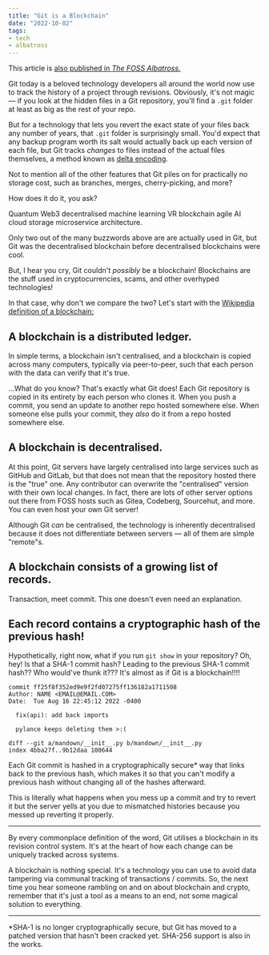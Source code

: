 ```yaml
---
title: "Git is a Blockchain"
date: "2022-10-02"
tags:
- tech
- albatross
---
```


This article is [also published in *The FOSS Albatross.*](https://medium.com/the-foss-albatross/git-is-a-blockchain-1060b53cea1f)

Git today is a beloved technology developers all around the world now use to track the history of a project through revisions. Obviously, it's not magic — if you look at the hidden files in a Git repository, you'll find a `.git` folder at least as big as the rest of your repo.

<!-- more -->

But for a technology that lets you revert the exact state of your files back any number of years, that `.git` folder is surprisingly small. You'd expect that any backup program worth its salt would actually back up each version of each file, but Git tracks *changes* to files instead of the actual files themselves, a method known as [delta encoding](https://en.wikipedia.org/wiki/Delta_encoding).

Not to mention all of the other features that Git piles on for practically no storage cost, such as branches, merges, cherry-picking, and more?

How does it do it, you ask?

Quantum Web3 decentralised machine learning VR blockchain agile AI cloud storage microservice architecture.

Only two out of the many buzzwords above are are actually used in Git, but Git was the decentralised blockchain before decentralised blockchains were cool.

But, I hear you cry, Git couldn't *possibly* be a blockchain! Blockchains are the stuff used in cryptocurrencies, scams, and other overhyped technologies!

In that case, why don't we compare the two? Let's start with the [Wikipedia definition of a blockchain:](https://en.wikipedia.org/wiki/Blockchain)

## A blockchain is a distributed ledger. 

In simple terms, a blockchain isn't centralised, and a blockchain is copied across many computers, typically via peer-to-peer, such that each person with the data can verify that it's true.

…What do you know? That's exactly what Git does! Each Git repository is copied in its entirety by each person who clones it. When you push a commit, you send an update to another repo hosted somewhere else. When someone else pulls your commit, they *also* do it from a repo hosted somewhere else.

## A blockchain is decentralised. 

At this point, Git servers have largely centralised into large services such as GitHub and GitLab, but that does not mean that the repository hosted there is the "true" one. Any contributor can overwrite the "centralised" version with their own local changes. In fact, there are lots of other server options out there from FOSS hosts such as Gitea, Codeberg, Sourcehut, and more. You can even host your own Git server!

Although Git *can* be centralised, the technology is inherently decentralised because it does not differentiate between servers — all of them are simple "remote"s.

## A blockchain consists of a growing list of records. 

Transaction, meet commit. This one doesn't even need an explanation.

## Each record contains a cryptographic hash of the previous hash! 

Hypothetically, right now, what if you run `git show` in your repository? Oh, hey! Is that a SHA-1 commit hash? Leading to the previous SHA-1 commit hash?? Who would've thunk it??? It's almost as if Git is a blockchain!!!!

```
commit ff25f8f352ed9e9f2fd07275ff136182a1711508
Author: NAME <EMAIL@EMAIL.COM>
Date:  Tue Aug 16 22:45:12 2022 -0400

  fix(api): add back imports

  pylance keeps deleting them >:(

diff --git a/mandown/__init__.py b/mandown/__init__.py
index 4bba27f..9b12daa 100644
```

Each Git commit is hashed in a cryptographically secure* way that links back to the previous hash, which makes it so that you can't modify a previous hash without changing all of the hashes afterward.

This is literally what happens when you mess up a commit and try to revert it  but the server yells at you due to mismatched histories because you messed up reverting it properly.



------

By every commonplace definition of the word, Git utilises a blockchain in its revision control system. It's at the heart of how each change can be uniquely tracked across systems.

A blockchain is nothing special. It's a technology you can use to avoid data tampering via communal tracking of transactions / commits. So, the next time you hear someone rambling on and on about blockchain and crypto, remember that it's just a tool as a means to an end, not some magical solution to everything.

------

*SHA-1 is no longer cryptographically secure, but Git has moved to a patched version that hasn't been cracked yet. SHA-256 support is also in the works.
